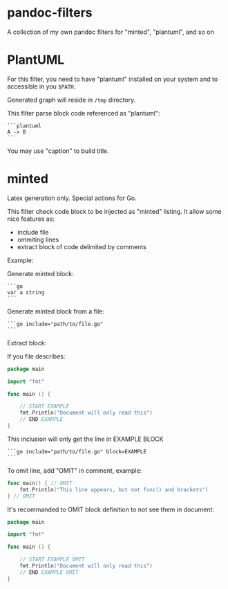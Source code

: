 # pandoc-filters

A collection of my own pandoc filters for "minted", "plantuml", and so on

# PlantUML

For this filter, you need to have "plantuml" installed on your system and to accessible in you `$PATH`.

Generated graph will reside in `/tmp` directory.

This filter parse block code referenced as "plantuml":


    ```plantuml
    A -> B
    ```

You may use "caption" to build title.

# minted

Latex generation only. Special actions for Go.

This filter check code block to be injected as "minted" listing. It allow some nice features as:

- include file
- ommiting lines
- extract block of code delimited by comments

Example:

Generate minted block:

    ```go
    var a string
    ```

Generate minted block from a file:

    ```go include="path/to/file.go"
    ```

Extract block:

If you file describes:

```go
package main

import "fmt"

func main () {

    // START EXAMPLE
    fmt.Println("Document will only read this")
    // END EXAMPLE
}
```

This inclusion will only get the line in EXAMPLE BLOCK

    ```go include="path/to/file.go" block=EXAMPLE
    ```

To omit line, add "OMIT" in comment, example:

```go
func main() { // OMIT
    fmt.Println("This line appears, but not func() and brackets")
} // OMIT
```


It's recommanded to OMIT block definition to not see them in document:

```go
package main

import "fmt"

func main () {

    // START EXAMPLE OMIT
    fmt.Println("Document will only read this")
    // END EXAMPLE OMIT
}
```
